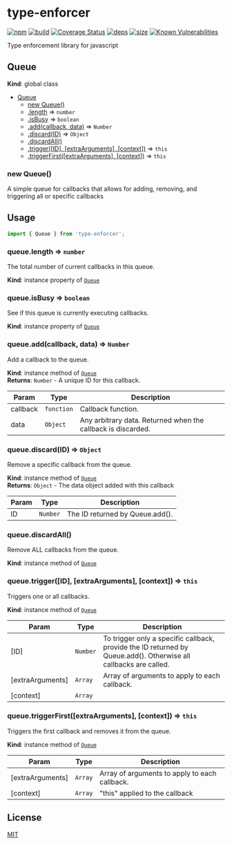 # type-enforcer
[![npm][npm]][npm-url]
[![build][build]][build-url]
[![Coverage Status](https://coveralls.io/repos/github/DarrenPaulWright/type-enforcer/badge.svg?branch=master)](https://coveralls.io/github/DarrenPaulWright/type-enforcer?branch=master)
[![deps][deps]][deps-url]
[![size][size]][size-url]
[![Known Vulnerabilities](https://snyk.io/test/github/DarrenPaulWright/type-enforcer/badge.svg?targetFile=package.json)](https://snyk.io/test/github/DarrenPaulWright/type-enforcer?targetFile=package.json)

Type enforcement library for javascript

<a name="Queue"></a>

## Queue
**Kind**: global class  

* [Queue](#Queue)
    * [new Queue()](#new_Queue_new)
    * [.length](#Queue+length) ⇒ <code>number</code>
    * [.isBusy](#Queue+isBusy) ⇒ <code>boolean</code>
    * [.add(callback, data)](#Queue+add) ⇒ <code>Number</code>
    * [.discard(ID)](#Queue+discard) ⇒ <code>Object</code>
    * [.discardAll()](#Queue+discardAll)
    * [.trigger([ID], [extraArguments], [context])](#Queue+trigger) ⇒ <code>this</code>
    * [.triggerFirst([extraArguments], [context])](#Queue+triggerFirst) ⇒ <code>this</code>

<a name="new_Queue_new"></a>

### new Queue()
A simple queue for callbacks that allows for adding, removing, and triggering all or specific callbacks

## Usage
``` javascript
import { Queue } from 'type-enforcer';
```

<a name="Queue+length"></a>

### queue.length ⇒ <code>number</code>
The total number of current callbacks in this queue.

**Kind**: instance property of [<code>Queue</code>](#Queue)  
<a name="Queue+isBusy"></a>

### queue.isBusy ⇒ <code>boolean</code>
See if this queue is currently executing callbacks.

**Kind**: instance property of [<code>Queue</code>](#Queue)  
<a name="Queue+add"></a>

### queue.add(callback, data) ⇒ <code>Number</code>
Add a callback to the queue.

**Kind**: instance method of [<code>Queue</code>](#Queue)  
**Returns**: <code>Number</code> - A unique ID for this callback.  

| Param | Type | Description |
| --- | --- | --- |
| callback | <code>function</code> | Callback function. |
| data | <code>Object</code> | Any arbitrary data. Returned when the callback is discarded. |

<a name="Queue+discard"></a>

### queue.discard(ID) ⇒ <code>Object</code>
Remove a specific callback from the queue.

**Kind**: instance method of [<code>Queue</code>](#Queue)  
**Returns**: <code>Object</code> - The data object added with this callback  

| Param | Type | Description |
| --- | --- | --- |
| ID | <code>Number</code> | The ID returned by Queue.add(). |

<a name="Queue+discardAll"></a>

### queue.discardAll()
Remove ALL callbacks from the queue.

**Kind**: instance method of [<code>Queue</code>](#Queue)  
<a name="Queue+trigger"></a>

### queue.trigger([ID], [extraArguments], [context]) ⇒ <code>this</code>
Triggers one or all callbacks.

**Kind**: instance method of [<code>Queue</code>](#Queue)  

| Param | Type | Description |
| --- | --- | --- |
| [ID] | <code>Number</code> | To trigger only a specific callback, provide the ID returned by Queue.add().    Otherwise all callbacks are called. |
| [extraArguments] | <code>Array</code> | Array of arguments to apply to each callback. |
| [context] | <code>Array</code> |  |

<a name="Queue+triggerFirst"></a>

### queue.triggerFirst([extraArguments], [context]) ⇒ <code>this</code>
Triggers the first callback and removes it from the queue.

**Kind**: instance method of [<code>Queue</code>](#Queue)  

| Param | Type | Description |
| --- | --- | --- |
| [extraArguments] | <code>Array</code> | Array of arguments to apply to each callback. |
| [context] | <code>Array</code> | "this" applied to the callback |


## License

[MIT](LICENSE.md)

[npm]: https://img.shields.io/npm/v/type-enforcer.svg
[npm-url]: https://npmjs.com/package/type-enforcer
[build]: https://travis-ci.org/DarrenPaulWright/type-enforcer.svg?branch=master
[build-url]: https://travis-ci.org/DarrenPaulWright/type-enforcer
[deps]: https://david-dm.org/darrenpaulwright/type-enforcer.svg
[deps-url]: https://david-dm.org/darrenpaulwright/type-enforcer
[size]: https://packagephobia.now.sh/badge?p=type-enforcer
[size-url]: https://packagephobia.now.sh/result?p=type-enforcer
